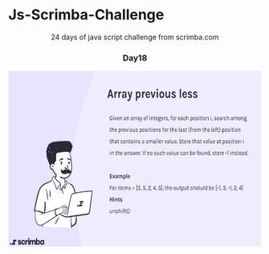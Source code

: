 
  # Js-Scrimba-Challenge
<p align="center">
24 days of java script challenge from scrimba.com
  </p>
<h3 align="center">
 Day18
  </h3>
<p align="center">
<img src="./Day18.png" width="600" height="350">
  </p>
